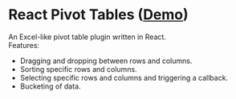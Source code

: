 # React Pivot Tables ([Demo](http://evanlimanto.github.io/react-pivottables/index.html))

An Excel-like pivot table plugin written in React.  
Features:
- Dragging and dropping between rows and columns.
- Sorting specific rows and columns.
- Selecting specific rows and columns and triggering a callback.
- Bucketing of data.

